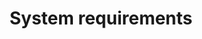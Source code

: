---
lang: en
layout: doc
permalink: /doc/system-requirements/
redirect_from:
- /system-requirements/
- /en/doc/system-requirements/
- /doc/SystemRequirements/
- /wiki/SystemRequirements/
redirect_to: https://doc.qubes-os.org/en/latest/user/hardware/system-requirements.html
ref: 142
title: System requirements
---